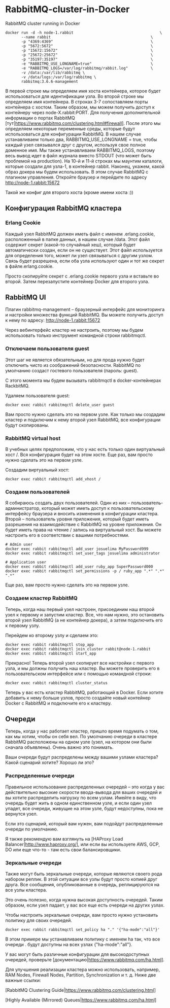 # RabbitMQ-cluster-in-Docker
RabbitMQ cluster running in Docker

    docker run -d -h node-1.rabbit                                      \
           --name rabbit                                            \
           -p "4369:4369"                                           \
           -p "5672:5672"                                           \
           -p "15672:15672"                                         \
           -p "25672:25672"                                         \
           -p "35197:35197"                                         \
           -e "RABBITMQ_USE_LONGNAME=true"                          \
           -e "RABBITMQ_LOGS=/var/log/rabbitmq/rabbit.log"          \
           -v /data:/var/lib/rabbitmq \
           -v /data/logs:/var/log/rabbitmq \
           rabbitmq:3.6.6-management
           
В первой строке мы определяем имя хоста контейнера, которое будет использоваться для идентификации узла.
Во второй строке мы определяем имя контейнера.
В строках 3-7 сопоставляем порты контейнера с хостом. Таким образом, мы можем получить доступ к контейнеру через node-X.rabbit:PORT. Для получения дополнительной информации о портах RabbitMQ [тут|https://www.rabbitmq.com/clustering.html#firewall].
После этого мы определяем некоторые переменные среды, которые будут использоваться для конфигурации RabbitMQ. В нашем случае устанавливаем только два, RABBITMQ_USE_LONGNAME = true, чтобы каждый узел связывался друг с другом, используя свое полное доменное имя. Мы также устанавливаем RABBITMQ_LOGS, поэтому весь вывод идет в файл журнала вместо STDOUT (что может быть проблемой на production).
На 10-й и 11-й строках мы маунтим каталоги, которые создали для узла-1, в контейнер rabbit.
Наконец, укажем, какой образ докера мы будем использовать. В этом случае RabbitMQ с плагином управления.
Откройте браузер и перейдите по адресу http://node-1.rabbit:15672

Такой же конфиг для второго хоста (кроме имени хоста :))

## Конфигурация RabbitMQ кластера
### Erlang Cookie
Каждый узел RabbitMQ должен иметь файл с именем .erlang.cookie, расположенный в папке данных, в нашем случае /data. Этот файл содержит секрет (какой-то случайный хеш), который будет автоматически создан, если он не существует. Этот файл используется для определения того, может ли узел связываться с другим узлом. Связь будет разрешена, если оба узла используют один и тот же секрет в файле.erlang.cookie.

Просто скопируйте секрет с  .erlang.cookie  первого узла и вставьте во второй. Затем перезапустите контейнер Docker для второго узла.

## RabbitMQ UI
Плагин rabbitmq-management – браузерный интерфейс для мониторинга и настройки множества функций RabbitMQ. Вы можете получить доступ к нему по адресу: http://node-1.rabbit:15672

Через вебинтерфейс кластер не настроить, поэтому мы будем использовать только инструмент командной строки rabbitmqctl.

### Отключаем пользователя guest
Этот шаг не является обязательным, но для прода нужно будет отключить чисто из соображений безопасности. RabbitMQ по умолчанию создаст гостевого пользователя (пароль: guest).

С этого момента мы будем вызывать rabbitmqctl  в docker-контейнерах RackbitMQ.

Удаляем пользователя guest: 

    docker exec rabbit rabbitmqctl delete_user guest

Вам просто нужно сделать это на первом узле. Как только мы создадим кластер и подключим к нему второй узел RabbitMQ, все конфигурации будут скопированы.

### RabbitMQ virtual host
В учебных целях предположим, что у нас есть только один виртуальный хост /. Вся конфигурация будет на этом хосте. Еще раз, вам просто нужно сделать это на первом узле.

Создадим виртуальный хост: 

    docker exec rabbit rabbitmqctl add_vhost /

### Создаем пользователей
Я собираюсь создать двух пользователей. Один из них – пользователь-администратор, который может иметь доступ к пользовательскому интерфейсу браузера и вносить изменения в конфигурации кластера. Второй – пользователь уровня приложения, который будет иметь разрешения на взаимодействие с RabbitMQ на уровне приложения. Он будет иметь права на чтение / запись на виртуальный хост. Вы можете настроить его в соответствии с вашими потребностями.

    # Admin user
    docker exec rabbit rabbitmqctl add_user josuelima MyPassword999
    docker exec rabbit rabbitmqctl set_user_tags josuelima administrator

    # Application user
    docker exec rabbit rabbitmqctl add_user ruby_app SuperPassword000
    docker exec rabbit rabbitmqctl set_permissions -p / ruby_app ".*" ".*" ".*"

Еще раз, вам просто нужно сделать это на первом узле.

### Создаем кластер RabbitMQ
Теперь, когда наш первый узел настроен, присоединим наш второй узел к первому и запустим кластер. Все, что нам нужно, это остановить второй узел RabbitMQ (а не контейнер докера), а затем подключить его к первому узлу.

Перейдем ко второму узлу и сделаем это:

    docker exec rabbit rabbitmqctl stop_app
    docker exec rabbit rabbitmqctl join_cluster rabbit@node-1.rabbit
    docker exec rabbit rabbitmqctl start_app

Прекрасно! Теперь второй узел скопирует все настройки с первого узла, и мы должны получить наш кластер. Вы можете проверить его в пользовательском интерфейсе или с помощью командной строки:

    docker exec rabbit rabbitmqctl cluster_status
    
Теперь у вас есть кластер RabbitMQ, работающий в Docker. Если хотите добавить к нему больше узлов, просто создайте новый контейнер Docker  с RabbitMQ и подключите его к кластеру.

## Очереди
Теперь, когда у нас работает кластер, пришло время подумать о том, как мы хотим, чтобы он себя вел. По умолчанию очереди в кластере RabbitMQ расположены на одном узле (узел, на котором они были сначала объявлены). Очень важно это понимать.

Ваши очереди будут распределены между вашими узлами кластера? Какой сценарий хотите? Хорошо ли это?

### Распределенные очереди
Правильное использование распределенных очередей – это когда у вас действительно высокие скорости ввода-вывода для ваших очередей и вы хотите распределить нагрузку по всем узлам. Имейте в виду, что очередь будет жить в одном единственном узле, и если один узел упадет, все очереди, живущие на этом узле, будут недоступны, пока не вернутся узел.

Если это сценарий, который вам нужен, вам подойдут распределенные очереди по умолчанию.

Я также рекомендую вам взглянуть на [HAProxy Load Balancer|http://www.haproxy.org/], или если вы используете AWS, GCP, DO или еще что-то - там есть свои балансировщики.

### Зеркальные очереди
Также могут быть зеркальные очереди, которые являются своего рода набором реплик. В этой ситуации все узлы будут просто копией друг друга. Все сообщения, опубликованные в очередь, реплицируются на все узлы кластера.

Это очень полезно, когда нужна высокая доступность очередей. Таким образом, если узел падает, у вас все еще есть очереди на других узлах.

Чтобы настроить зеркальные очереди, вам просто нужно установить политику для своих очередей.

    docker exec rabbit rabbitmqctl set_policy ha "." '{"ha-mode":"all"}'

В этом примере мы устанавливаем политику с именем ha так, что все очереди . будут доступны на всех узлах {"ha-mode":"all"}.

У вас могут быть различные конфигурации для высокодоступных очередей, проверьте [документацию|https://www.rabbitmq.com/ha.html].

Для улучшения реализации кластера можно использовать, например, RAM Nodes, Firewall Nodes, Partition, Synchronization и т. д. Ниже две важные ссылки:

[RabbitMQ Clustering Guide|https://www.rabbitmq.com/clustering.html]

[Highly Available (Mirrored) Queues|https://www.rabbitmq.com/ha.html]
